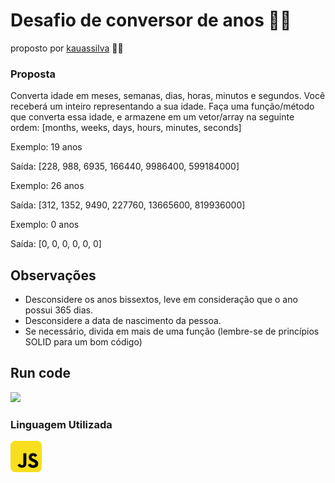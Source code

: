 # Desafio de conversor de anos 👴👶

proposto por [kauassilva](https://github.com/kauassilva) 👨‍💻

### Proposta

Converta idade em meses, semanas, dias, horas, minutos e segundos. Você receberá um inteiro representando a sua idade. Faça uma função/método que converta essa idade, e armazene em um vetor/array na seguinte ordem: [months, weeks, days, hours, minutes, seconds]

Exemplo: 19 anos

Saída: [228, 988, 6935, 166440, 9986400, 599184000]

Exemplo: 26 anos

Saída: [312, 1352, 9490, 227760, 13665600, 819936000]

Exemplo: 0 anos

Saída: [0, 0, 0, 0, 0, 0]

## Observações

* Desconsidere os anos bissextos, leve em consideração que o ano possui 365 dias.
* Desconsidere a data de nascimento da pessoa.
* Se necessário, divida em mais de uma função (lembre-se de princípios SOLID para um bom código)

## Run code
<img src="./src/assets/demoOfYearsConvert.gif">

### Linguagem Utilizada

<img src="./src/assets/javascript_icon_130900.png" style="width: 50px">



